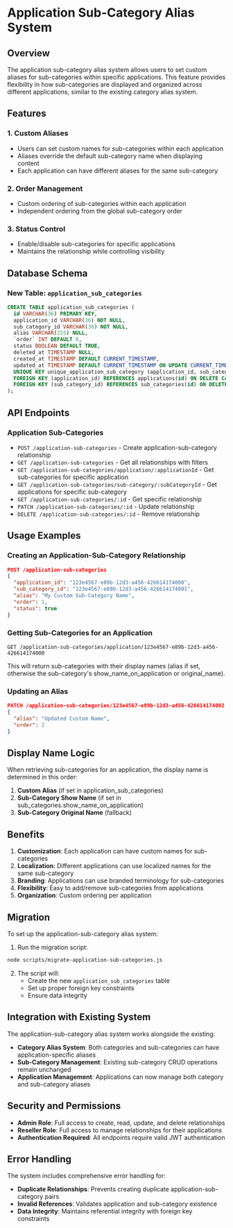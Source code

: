 # Application Sub-Category Alias System

## Overview

The application sub-category alias system allows users to set custom aliases for sub-categories within specific applications. This feature provides flexibility in how sub-categories are displayed and organized across different applications, similar to the existing category alias system.

## Features

### 1. Custom Aliases

- Users can set custom names for sub-categories within each application
- Aliases override the default sub-category name when displaying content
- Each application can have different aliases for the same sub-category

### 2. Order Management

- Custom ordering of sub-categories within each application
- Independent ordering from the global sub-category order

### 3. Status Control

- Enable/disable sub-categories for specific applications
- Maintains the relationship while controlling visibility

## Database Schema

### New Table: `application_sub_categories`

```sql
CREATE TABLE application_sub_categories (
  id VARCHAR(36) PRIMARY KEY,
  application_id VARCHAR(36) NOT NULL,
  sub_category_id VARCHAR(36) NOT NULL,
  alias VARCHAR(255) NULL,
  `order` INT DEFAULT 0,
  status BOOLEAN DEFAULT TRUE,
  deleted_at TIMESTAMP NULL,
  created_at TIMESTAMP DEFAULT CURRENT_TIMESTAMP,
  updated_at TIMESTAMP DEFAULT CURRENT_TIMESTAMP ON UPDATE CURRENT_TIMESTAMP,
  UNIQUE KEY unique_application_sub_category (application_id, sub_category_id),
  FOREIGN KEY (application_id) REFERENCES applications(id) ON DELETE CASCADE,
  FOREIGN KEY (sub_category_id) REFERENCES sub_categories(id) ON DELETE CASCADE
);
```

## API Endpoints

### Application Sub-Categories

- `POST /application-sub-categories` - Create application-sub-category relationship
- `GET /application-sub-categories` - Get all relationships with filters
- `GET /application-sub-categories/application/:applicationId` - Get sub-categories for specific application
- `GET /application-sub-categories/sub-category/:subCategoryId` - Get applications for specific sub-category
- `GET /application-sub-categories/:id` - Get specific relationship
- `PATCH /application-sub-categories/:id` - Update relationship
- `DELETE /application-sub-categories/:id` - Remove relationship

## Usage Examples

### Creating an Application-Sub-Category Relationship

```json
POST /application-sub-categories
{
  "application_id": "123e4567-e89b-12d3-a456-426614174000",
  "sub_category_id": "123e4567-e89b-12d3-a456-426614174001",
  "alias": "My Custom Sub-Category Name",
  "order": 1,
  "status": true
}
```

### Getting Sub-Categories for an Application

```
GET /application-sub-categories/application/123e4567-e89b-12d3-a456-426614174000
```

This will return sub-categories with their display names (alias if set, otherwise the sub-category's show_name_on_application or original_name).

### Updating an Alias

```json
PATCH /application-sub-categories/123e4567-e89b-12d3-a456-426614174002
{
  "alias": "Updated Custom Name",
  "order": 2
}
```

## Display Name Logic

When retrieving sub-categories for an application, the display name is determined in this order:

1. **Custom Alias** (if set in application_sub_categories)
2. **Sub-Category Show Name** (if set in sub_categories.show_name_on_application)
3. **Sub-Category Original Name** (fallback)

## Benefits

1. **Customization**: Each application can have custom names for sub-categories
2. **Localization**: Different applications can use localized names for the same sub-category
3. **Branding**: Applications can use branded terminology for sub-categories
4. **Flexibility**: Easy to add/remove sub-categories from applications
5. **Organization**: Custom ordering per application

## Migration

To set up the application-sub-category alias system:

1. Run the migration script:

```bash
node scripts/migrate-application-sub-categories.js
```

2. The script will:
   - Create the new `application_sub_categories` table
   - Set up proper foreign key constraints
   - Ensure data integrity

## Integration with Existing System

The application-sub-category alias system works alongside the existing:

- **Category Alias System**: Both categories and sub-categories can have application-specific aliases
- **Sub-Category Management**: Existing sub-category CRUD operations remain unchanged
- **Application Management**: Applications can now manage both category and sub-category aliases

## Security and Permissions

- **Admin Role**: Full access to create, read, update, and delete relationships
- **Reseller Role**: Full access to manage relationships for their applications
- **Authentication Required**: All endpoints require valid JWT authentication

## Error Handling

The system includes comprehensive error handling for:

- **Duplicate Relationships**: Prevents creating duplicate application-sub-category pairs
- **Invalid References**: Validates application and sub-category existence
- **Data Integrity**: Maintains referential integrity with foreign key constraints
